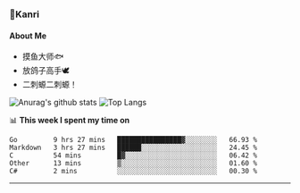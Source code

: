 ### 🌱Kanri
#### About Me
- 摸鱼大师🐟
- 放鸽子高手🕊
- 二刺螈二刺螈！

![Anurag's github stats](https://github-readme-stats.vercel.app/api?username=Yiwen-Chan&show_icons=true&theme=vue)
![Top Langs](https://github-readme-stats.vercel.app/api/top-langs/?username=Yiwen-Chan&layout=compact&theme=vue&card_width=270)

📊 **This week I spent my time on**
<!--START_SECTION:waka-->
```text
Go         9 hrs 27 mins   ████████████████▓░░░░░░░░   66.93 % 
Markdown   3 hrs 27 mins   ██████░░░░░░░░░░░░░░░░░░░   24.45 % 
C          54 mins         █▓░░░░░░░░░░░░░░░░░░░░░░░   06.42 % 
Other      13 mins         ▒░░░░░░░░░░░░░░░░░░░░░░░░   01.60 % 
C#         2 mins          ░░░░░░░░░░░░░░░░░░░░░░░░░   00.30 % 
```
<!--END_SECTION:waka-->

***

